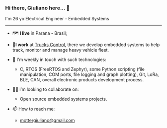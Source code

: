 ### **Hi there,** Giuliano here... 🤙

I'm 26 yo Electrical Engineer - Embedded Systems

---

- 🗺 **I live** in Parana - Brasil;

- 🦾**I work** at [Trucks Control](https://www.truckscomercio.com.br/), there we develop embedded systems to help track, monitor and manage heavy vehicle fleet.

- 💫 I'm weekly in touch with such technologies:
    - C, RTOS (FreeRTOS and Zephyr), some Python scripting (file manipulation, COM ports, file logging and graph plotting), Git, LoRa, BLE, CAN, overall electronic products development process.

- 🤜🤛 I’m looking to collaborate on:
    - Open source embedded systems projects.

- 📫 How to reach me:
    - mottergiuliano@gmail.com